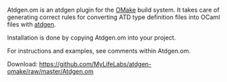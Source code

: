 Atdgen.om is an atdgen plugin for the
[OMake](http://omake.metaprl.org/index.html) build system.
It takes care of generating correct rules for converting ATD
type definition files into OCaml files with
[atdgen](https://github.com/MyLifeLabs/atdgen).

Installation is done by copying Atdgen.om into your project.

For instructions and examples, see comments within Atdgen.om.

Download: https://github.com/MyLifeLabs/atdgen-omake/raw/master/Atdgen.om
